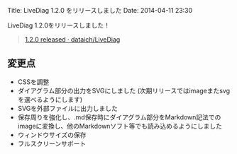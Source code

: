 Title: LiveDiag 1.2.0 をリリースしました
Date: 2014-04-11 23:30

LiveDiag 1.2.0をリリースしました！

> [1.2.0 released · dataich/LiveDiag](https://github.com/dataich/LiveDiag/releases/tag/1.2.0)

## 変更点

* CSSを調整
* ダイアグラム部分の出力をSVGにしました (次期リリースではimageまたsvgを選べるようにします)
* SVGを外部ファイルに出力しました
* 保存周りを強化し、.md保存時にダイアグラム部分をMarkdown記法でのimageに変換し、他のMarkdownソフト等でも読み込めるようにしました
* ウィンドウサイズの保存
* フルスクリーンサポート
